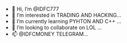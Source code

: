 - 👋 Hi, I’m @IDFC777
- 👀 I’m interested in TRADING AND HACKING...
- 🌱 I’m currently learning PYHTON AND C++ ...
- 💞️ I’m looking to collaborate on LOL ...
- 📫 @IDFCMONEY TELEGRAM...

<!---
IDFC777/IDFC777 is a ✨ special ✨ repository because its `README.md` (this file) appears on your GitHub profile.
You can click the Preview link to take a look at your changes.
--->
